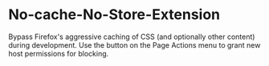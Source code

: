 # No-cache-No-Store-Extension
Bypass Firefox's aggressive caching of CSS (and optionally other content) during development. Use the button on the Page Actions menu to grant new host permissions for blocking.

